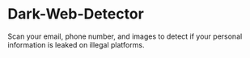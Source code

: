 # Dark-Web-Detector
Scan your email, phone number, and images to detect if your personal information is leaked on illegal platforms.
